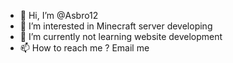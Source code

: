 - 👋 Hi, I’m @Asbro12
- 👀 I’m interested in Minecraft server developing
- 🌱 I’m currently not learning website development
- 📫 How to reach me ? Email me 

